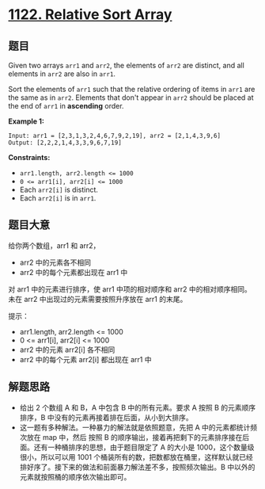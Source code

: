 # [1122. Relative Sort Array](https://leetcode.com/problems/relative-sort-array/)


## 题目

Given two arrays `arr1` and `arr2`, the elements of `arr2` are distinct, and all elements in `arr2` are also in `arr1`.

Sort the elements of `arr1` such that the relative ordering of items in `arr1` are the same as in `arr2`. Elements that don't appear in `arr2` should be placed at the end of `arr1` in **ascending** order.

**Example 1:**

    Input: arr1 = [2,3,1,3,2,4,6,7,9,2,19], arr2 = [2,1,4,3,9,6]
    Output: [2,2,2,1,4,3,3,9,6,7,19]

**Constraints:**

- `arr1.length, arr2.length <= 1000`
- `0 <= arr1[i], arr2[i] <= 1000`
- Each `arr2[i]` is distinct.
- Each `arr2[i]` is in `arr1`.


## 题目大意


给你两个数组，arr1 和 arr2，

- arr2 中的元素各不相同
- arr2 中的每个元素都出现在 arr1 中

对 arr1 中的元素进行排序，使 arr1 中项的相对顺序和 arr2 中的相对顺序相同。未在 arr2 中出现过的元素需要按照升序放在 arr1 的末尾。

提示：

- arr1.length, arr2.length <= 1000
- 0 <= arr1[i], arr2[i] <= 1000
- arr2 中的元素 arr2[i] 各不相同
- arr2 中的每个元素 arr2[i] 都出现在 arr1 中



## 解题思路

- 给出 2 个数组 A 和 B，A 中包含 B 中的所有元素。要求 A 按照 B 的元素顺序排序，B 中没有的元素再接着排在后面，从小到大排序。
- 这一题有多种解法。一种暴力的解法就是依照题意，先把 A 中的元素都统计频次放在 map 中，然后 按照 B 的顺序输出，接着再把剩下的元素排序接在后面。还有一种桶排序的思想，由于题目限定了 A 的大小是 1000，这个数量级很小，所以可以用 1001 个桶装所有的数，把数都放在桶里，这样默认就已经排好序了。接下来的做法和前面暴力解法差不多，按照频次输出。B 中以外的元素就按照桶的顺序依次输出即可。
